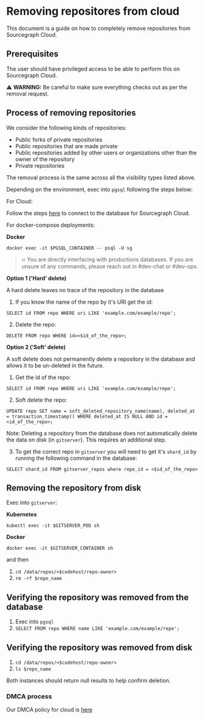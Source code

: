 # Removing repositores from cloud

This document is a guide on how to completely remove repositories from Sourcegraph Cloud.

## Prerequisites

The user should have privileged access to be able to perform this on Sourcegraph Cloud.

⚠️ **WARNING:** Be careful to make sure everything checks out as per the removal request.

## Process of removing repositories

We consider the following kinds of repositories:

- Public forks of private repositories
- Public repositories that are made private
- Public repositories added by other users or organizations other than the owner of the repository
- Private repositories

The removal process is the same across all the visibility types listed above.

Depending on the environment, exec into `pgsql` following the steps below:

For Cloud:

Follow the steps [here](../../../engineering/dev/process/deployments/postgresql.md#connecting-to-postgres)
to connect to the database for Sourcegraph Cloud.

For docker-compose deployments:

**Docker**

```
docker exec -it $PGSQL_CONTAINER -- psql -U sg
```

> 🔥 You are directly interfacing with productions databases. If you are unsure of any commands, please reach out in #dev-chat or #dev-ops.

**Option 1 ('Hard' delete)**

A hard delete leaves no trace of the repository in the database

1. If you know the name of the repo by it's URI get the id:

```
SELECT id FROM repo WHERE uri LIKE 'example.com/example/repo';
```

2. Delete the repo:

```
DELETE FROM repo WHERE id=<$id_of_the_repo>;
```

**Option 2 ('Soft' delete)**

A soft delete does not permanently delete a repository in the database and allows it to be un-deleted in the future.

1. Get the id of the repo:

```
SELECT id FROM repo WHERE uri LIKE 'example.com/example/repo';
```

2. Soft delete the repo:

```
UPDATE repo SET name = soft_deleted_repository_name(name), deleted_at = transaction_timestamp() WHERE deleted_at IS NULL AND id = <id_of_the_repo>;
```

Note: Deleting a repository from the database does not automatically delete the data on disk (in `gitserver`). This requires an additional step.

3. To get the correct repo in `gitserver` you will need to get it's `shard_id` by running the following command in the database:

```
SELECT shard_id FROM gitserver_repos where repo_id = <$id_of_the_repo>
```

## Removing the repository from disk

Exec into `gitserver`:

**Kubernetes**

```
kubectl exec -it $GITSERVER_POD sh
```

**Docker**

```
docker exec -it $GITSERVER_CONTAINER sh
```

and then

1. `cd /data/repos/<$codehost/repo-owner>`
1. `rm -rf $repo_name`

## Verifying the repository was removed from the database

1. Exec into `pgsql`
1. `SELECT FROM repo WHERE name LIKE 'example.com/example/repo';`

## Verifying the repository was removed from disk

1. `cd /data/repos/<$codehost/repo-owner>`
2. `ls $repo_name`

Both instances should return null results to help confirm deletion.

### DMCA process

Our DMCA policy for cloud is [here](https://about.sourcegraph.com/terms-cloud/#10-Copyright-infringement-and-DMCA-policy)
